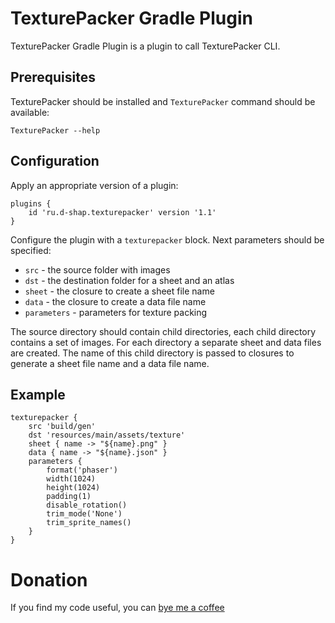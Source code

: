 # TexturePacker Gradle Plugin
TexturePacker Gradle Plugin is a plugin to call TexturePacker CLI.

## Prerequisites
TexturePacker should be installed and `TexturePacker` command should be available:
```
TexturePacker --help
```

## Configuration
Apply an appropriate version of a plugin:
```
plugins {
    id 'ru.d-shap.texturepacker' version '1.1'
}
```

Configure the plugin with a `texturepacker` block.
Next parameters should be specified:
* `src` - the source folder with images
* `dst` - the destination folder for a sheet and an atlas
* `sheet` - the closure to create a sheet file name
* `data` - the closure to create a data file name
* `parameters` - parameters for texture packing

The source directory should contain child directories, each child directory contains a set of images.
For each directory a separate sheet and data files are created.
The name of this child directory is passed to closures to generate a sheet file name and a data file name.

## Example
```
texturepacker {
    src 'build/gen'
    dst 'resources/main/assets/texture'
    sheet { name -> "${name}.png" }
    data { name -> "${name}.json" }
    parameters {
        format('phaser')
        width(1024)
        height(1024)
        padding(1)
        disable_rotation()
        trim_mode('None')
        trim_sprite_names()
    }
}
```

# Donation
If you find my code useful, you can [bye me a coffee](https://www.paypal.me/dshapovalov)
